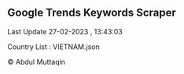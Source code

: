 

## Google Trends Keywords Scraper 
 
Last Update 27-02-2023 , 13:43:03

Country List :
VIETNAM.json



© Abdul Muttaqin 
